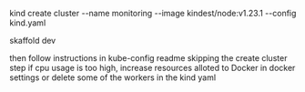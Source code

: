 kind create cluster --name monitoring --image kindest/node:v1.23.1 --config kind.yaml

skaffold dev 

then follow instructions in kube-config readme skipping the create cluster step
if cpu usage is too high, increase resources alloted to Docker in docker settings or 
delete some of the workers in the kind yaml